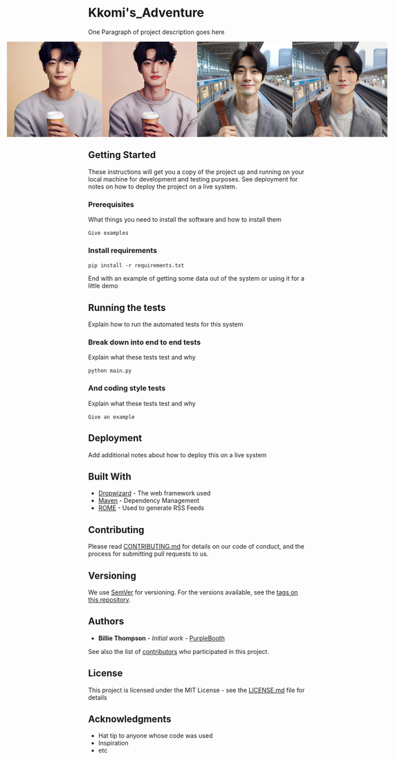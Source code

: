 # Kkomi's_Adventure

One Paragraph of project description goes here


<div style="display: flex; justify-content: center;">
    <img src="images/AnimeGANv2/man1_origin.jpg" alt="Animeganv2_man1" width="220" height="220" />
    <img src="images/AnimeGANv2/man1.jpg" alt="Animeganv2_man1" width="220" height="220" />
    <img src="images/AnimeGANv2/man2_origin.jpg" alt="Animeganv2_man2" width="220" height="220" />
    <img src="images/AnimeGANv2/man2.jpg" alt="Animeganv2_man2" width="220" height="220" />
</div>
<!-- <div style="display: flex;">
    <img src="images/AnimeGANv2/man2_origin.jpg" alt="Animeganv2_man2" width="220" height="220" />
    <img src="images/AnimeGANv2/man2.jpg" alt="Animeganv2_man2" width="220" height="220" />
</div> -->


## Getting Started

These instructions will get you a copy of the project up and running on your local machine for development and testing purposes. See deployment for notes on how to deploy the project on a live system.

### Prerequisites

What things you need to install the software and how to install them

```
Give examples
```

### Install requirements

    pip install -r requirements.txt

End with an example of getting some data out of the system or using it for a little demo

## Running the tests

Explain how to run the automated tests for this system

### Break down into end to end tests

Explain what these tests test and why

```
python main.py 
```

### And coding style tests

Explain what these tests test and why

```
Give an example
```

## Deployment

Add additional notes about how to deploy this on a live system

## Built With

* [Dropwizard](http://www.dropwizard.io/1.0.2/docs/) - The web framework used
* [Maven](https://maven.apache.org/) - Dependency Management
* [ROME](https://rometools.github.io/rome/) - Used to generate RSS Feeds

## Contributing

Please read [CONTRIBUTING.md](https://gist.github.com/PurpleBooth/b24679402957c63ec426) for details on our code of conduct, and the process for submitting pull requests to us.

## Versioning

We use [SemVer](http://semver.org/) for versioning. For the versions available, see the [tags on this repository](https://github.com/your/project/tags). 

## Authors

* **Billie Thompson** - *Initial work* - [PurpleBooth](https://github.com/PurpleBooth)

See also the list of [contributors](https://github.com/your/project/contributors) who participated in this project.

## License

This project is licensed under the MIT License - see the [LICENSE.md](LICENSE.md) file for details

## Acknowledgments

* Hat tip to anyone whose code was used
* Inspiration
* etc

